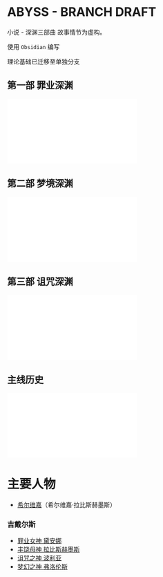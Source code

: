 # ABYSS - BRANCH DRAFT
小说 - 深渊三部曲
故事情节为虚构。

使用 `Obsidian` 编写

理论基础已迁移至单独分支

## 第一部 罪业深渊
![概览 - 罪业深渊](1%20罪业深渊/概览%20-%20罪业深渊.md)

## 第二部 梦境深渊
![概览 - 梦境深渊](2%20梦境深渊/概览%20-%20梦境深渊.md)

## 第三部 诅咒深渊
![概览 - 诅咒深渊](3%20诅咒深渊/概览%20-%20诅咒深渊.md)

## 主线历史
![线性历史纵览](线性历史纵览.md)
# 主要人物
- [希尔维嘉](主要人物/希尔维嘉.md)（希尔维嘉·拉比斯赫墨斯）
### 吉戴尔斯
- [罪业女神 黛安娜](主要人物/吉戴尔斯/罪业女神%20黛安娜.md)
- [丰饶母神 拉比斯赫墨斯](主要人物/吉戴尔斯/丰饶母神%20拉比斯赫墨斯.md)
- [诅咒之神 波利亚](主要人物/吉戴尔斯/诅咒之神%20波利亚.md)
- [梦幻之神 弗洛伦斯](主要人物/吉戴尔斯/梦幻之神%20弗洛伦斯.md)